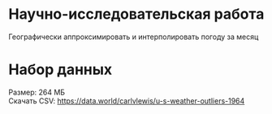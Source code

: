 # Научно-исследовательская работа

Географически аппроксимировать и интерполировать погоду за месяц

# Набор данных

Размер: 264 МБ<br>
Скачать CSV: https://data.world/carlvlewis/u-s-weather-outliers-1964
